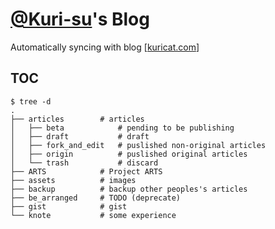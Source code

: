 # [@Kuri-su](https://github.com/Kuri-su)'s Blog

Automatically syncing with blog [[kuricat.com](https://kuricat.com)]

## TOC

```shell
$ tree -d
.
├── articles        # articles
│   ├── beta            # pending to be publishing
│   ├── draft           # draft
│   ├── fork_and_edit   # puslished non-original articles
│   ├── origin			# puslished original articles
│   └── trash           # discard 
├── ARTS            # Project ARTS
├── assets          # images
├── backup          # backup other peoples's articles
├── be_arranged     # TODO (deprecate)
├── gist            # gist
└── knote           # some experience

```



